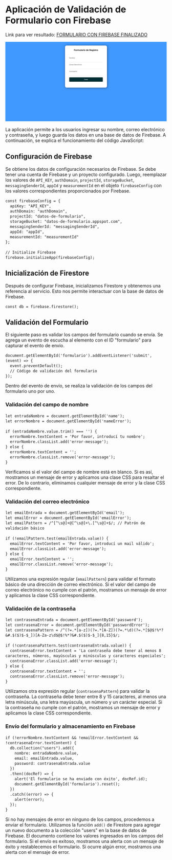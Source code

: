 # Aplicación de Validación de Formulario con Firebase

Link para ver resultado: [FORMULARIO CON FIREBASE FINALIZADO](formulario-validacion-project.netlify.app)

![Captura de pantalla del proyecto de Clima](https://github.com/nisvagodev/aplicacion-formulario-validacion-javascript/blob/main/assets/img/captura-de-pantalla.PNG?raw=true)

La aplicación permite a los usuarios ingresar su nombre, correo electrónico y contraseña, y luego guarda los datos en una base de datos de Firebase. A continuación, se explica el funcionamiento del código JavaScript:

## Configuración de Firebase

Se obtiene los datos de configuración necesarios de Firebase. Se debe tener una cuenta de Firebase y un proyecto configurado. Luego, reemplazar los valores de `API_KEY`, `authDomain`, `projectId`, `storageBucket`, `messagingSenderId`, `appId` y `measurementId` en el objeto `firebaseConfig` con los valores correspondientes proporcionados por Firebase.

    const firebaseConfig = {
      apiKey: "API_KEY",
      authDomain: "authDomain",
      projectId: "datos-de-formulario",
      storageBucket: "datos-de-formulario.appspot.com",
      messagingSenderId: "messagingSenderId",
      appId: "appId",
      measurementId: "measurementId"
    };

    // Initialize Firebase
    firebase.initializeApp(firebaseConfig);

## Inicialización de Firestore

Después de configurar Firebase, inicializamos Firestore y obtenemos una referencia al servicio. Esto nos permite interactuar con la base de datos de Firebase.

    const db = firebase.firestore();

## Validación del Formulario

El siguiente paso es validar los campos del formulario cuando se envía. Se agrega un evento de escucha al elemento con el ID "formulario" para capturar el evento de envío.

    document.getElementById('formulario').addEventListener('submit', (event) => {
      event.preventDefault();
      // Código de validación del formulario
    });

Dentro del evento de envío, se realiza la validación de los campos del formulario uno por uno.

### Validación del campo de nombre

    let entradaNombre = document.getElementById('name');
    let errorNombre = document.getElementById('nameError');

    if (entradaNombre.value.trim() === '') {
      errorNombre.textContent = 'Por favor, introducí tu nombre';
      errorNombre.classList.add('error-message');
    } else {
      errorNombre.textContent = '';
      errorNombre.classList.remove('error-message');
    }

Verificamos si el valor del campo de nombre está en blanco. Si es así, mostramos un mensaje de error y aplicamos una clase CSS para resaltar el error. De lo contrario, eliminamos cualquier mensaje de error y la clase CSS correspondiente.

### Validación del correo electrónico

    let emailEntrada = document.getElementById('email');
    let emailError = document.getElementById('emailError');
    let emailPattern = /^[^\s@]+@[^\s@]+\.[^\s@]+$/; // Patrón de validación básico

    if (!emailPattern.test(emailEntrada.value)) {
      emailError.textContent = 'Por favor, introducí un mail válido';
      emailError.classList.add('error-message');
    } else {
      emailError.textContent = '';
      emailError.classList.remove('error-message');
    }

Utilizamos una expresión regular (`emailPattern`) para validar el formato básico de una dirección de correo electrónico. Si el valor del campo de correo electrónico no cumple con el patrón, mostramos un mensaje de error y aplicamos la clase CSS correspondiente.

### Validación de la contraseña

    let contrasenaEntrada = document.getElementById('password');
    let contrasenaError = document.getElementById('passwordError');
    let contrasenaPattern = /^(?=.*[a-z])(?=.*[A-Z])(?=.*\d)(?=.*[$@$!%*?&#.$($)$-$_])[A-Za-z\d$@$!%*?&#.$($)$-$_]{8,15}$/;

    if (!contrasenaPattern.test(contrasenaEntrada.value)) {
      contrasenaError.textContent = 'La contraseña debe tener al menos 8 caracteres, números, mayúsculas y minúsculas y caracteres especiales';
      contrasenaError.classList.add('error-message');
    } else {
      contrasenaError.textContent = '';
      contrasenaError.classList.remove('error-message');
    }

Utilizamos otra expresión regular (`contrasenaPattern`) para validar la contraseña. La contraseña debe tener entre 8 y 15 caracteres, al menos una letra minúscula, una letra mayúscula, un número y un carácter especial. Si la contraseña no cumple con el patrón, mostramos un mensaje de error y aplicamos la clase CSS correspondiente.

### Envío del formulario y almacenamiento en Firebase

    if (!errorNombre.textContent && !emailError.textContent && !contrasenaError.textContent) {
      db.collection("users").add({
        nombre: entradaNombre.value,
        email: emailEntrada.value,
        password: contrasenaEntrada.value
      })
      .then((docRef) => {
        alert('El formulario se ha enviado con éxito', docRef.id);
        document.getElementById('formulario').reset();
      })
      .catch((error) => {
        alert(error);
      });
    }

Si no hay mensajes de error en ninguno de los campos, procedemos a enviar el formulario. Utilizamos la función `add()` de Firestore para agregar un nuevo documento a la colección "users" en la base de datos de Firebase. El documento contiene los valores ingresados en los campos del formulario. Si el envío es exitoso, mostramos una alerta con un mensaje de éxito y restablecemos el formulario. Si ocurre algún error, mostramos una alerta con el mensaje de error.
